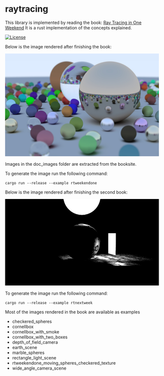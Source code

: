 # raytracing
This library is implemented by reading the book: [Ray Tracing in One Weekend](https://raytracing.github.io/books/RayTracingInOneWeekend.html)
It is a rust implementation of the concepts explained.

[![License](https://img.shields.io/github/license/Srikrishna31/raytracing?style=for-the-badge)](https://github.com/Srikrishna31/raytracing/main/LICENSE)

Below is the image rendered after finishing the book:

![](./generated_images/image_rtweekend_one_final_scene.jpg)

Images in the doc_images folder are extracted from the booksite.

To generate the image run the following command:

```
cargo run --release --example rtweekendone
```

Below is the image rendered after finishing the second book:

![](./generated_images/image_rectangle_light_scene.jpg)

To generate the image run the following command:

```
cargo run --release --example rtnextweek
```

Most of the images rendered in the book are available as examples
* checkered_spheres
* cornellbox
* cornellbox_with_smoke
* cornellbox_with_two_boxes
* depth_of_field_camera
* earth_scene
* marble_spheres
* rectangle_light_scene
* rtweekendone_moving_spheres_checkered_texture
* wide_angle_camera_scene

